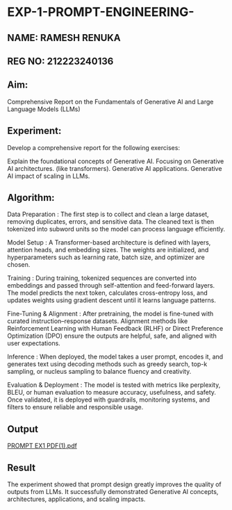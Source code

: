 # EXP-1-PROMPT-ENGINEERING-
## NAME: RAMESH RENUKA
## REG NO: 212223240136
## Aim: 
Comprehensive Report on the Fundamentals of Generative AI and Large Language Models (LLMs)
## Experiment: 
Develop a comprehensive report for the following exercises:

Explain the foundational concepts of Generative AI.
Focusing on Generative AI architectures. (like transformers).
Generative AI applications.
Generative AI impact of scaling in LLMs.

## Algorithm:
Data Preparation : The first step is to collect and clean a large dataset, removing duplicates, errors, and sensitive data. The cleaned text is then tokenized into subword units so the model can process language efficiently.

Model Setup : A Transformer-based architecture is defined with layers, attention heads, and embedding sizes. The weights are initialized, and hyperparameters such as learning rate, batch size, and optimizer are chosen.

Training : During training, tokenized sequences are converted into embeddings and passed through self-attention and feed-forward layers. The model predicts the next token, calculates cross-entropy loss, and updates weights using gradient descent until it learns language patterns.

Fine-Tuning & Alignment : After pretraining, the model is fine-tuned with curated instruction–response datasets. Alignment methods like Reinforcement Learning with Human Feedback (RLHF) or Direct Preference Optimization (DPO) ensure the outputs are helpful, safe, and aligned with user expectations.

Inference : When deployed, the model takes a user prompt, encodes it, and generates text using decoding methods such as greedy search, top-k sampling, or nucleus sampling to balance fluency and creativity.

Evaluation & Deployment : The model is tested with metrics like perplexity, BLEU, or human evaluation to measure accuracy, usefulness, and safety. Once validated, it is deployed with guardrails, monitoring systems, and filters to ensure reliable and responsible usage.

## Output
[PROMPT EX1 PDF(1).pdf](https://github.com/user-attachments/files/22099894/PROMPT.EX1.PDF.1.pdf)

## Result
The experiment showed that prompt design greatly improves the quality of outputs from LLMs. It successfully demonstrated Generative AI concepts, architectures, applications, and scaling impacts.

